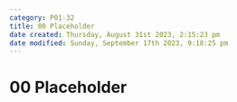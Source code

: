 ```yaml
---
category: P01-32
title: 00 Placeholder
date created: Thursday, August 31st 2023, 2:15:23 pm
date modified: Sunday, September 17th 2023, 9:18:25 pm
---
```


# 00 Placeholder
